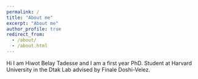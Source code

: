```yaml
---
permalink: /
title: "About me"
excerpt: "About me"
author_profile: true
redirect_from: 
  - /about/
  - /about.html
---
```


Hi I am Hiwot Belay Tadesse and I am a first year PhD. Student at Harvard University in the Dtak Lab advised by Finale Doshi-Velez. 
